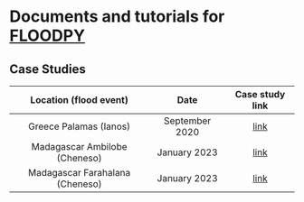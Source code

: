 # Documents and tutorials for [FLOODPY](https://github.com/kleok/FLOODPY)

## Case Studies 
| Location (flood event) | Date | Case study link |
|:--------------------:|:-----------------:|:-----------------:|
| Greece Palamas (Ianos) | September 2020 | <a href="https://nbviewer.org/github/kleok/FLOODPY-docs/blob/main/Case_studies/Floodpy_Palamas_Sep_2020.ipynb" target="_blank">link</a> |
| Madagascar Ambilobe (Cheneso) | January 2023 | <a href="https://nbviewer.org/github/kleok/FLOODPY-docs/blob/main/Case_studies/Floodpy_Ambilobe_Jan_2023.ipynb" target="_blank">link</a> |
| Madagascar Farahalana (Cheneso) | January 2023 | <a href="https://nbviewer.org/github/kleok/FLOODPY-docs/blob/main/Case_studies/Floodpy_Farahalana_Jan_2023.ipynb" target="_blank">link</a> |